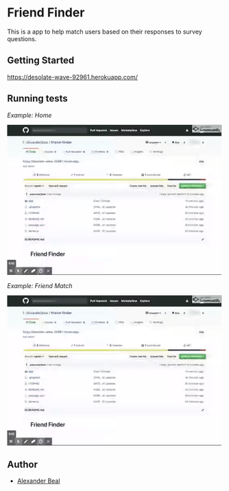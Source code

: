 # Friend Finder

This is a app to help match users based on their responses to survey questions. 

## Getting Started

<a href="https://desolate-wave-92961.herokuapp.com/" target="_blank">https://desolate-wave-92961.herokuapp.com/</a>

## Running tests

*Example: Home*

<img src="app/public/assets/images/demo-01.gif">

*Example: Friend Match*

<img src="app/public/assets/images/demo-01.gif">

## Author

* [Alexander Beal](https://github.com/alexanderjbeal)
